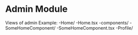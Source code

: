 # Admin Module
Views of admin
Example:
  -Home/
    -Home.tsx
    -components/
      -SomeHomeComponent/
        -SomeHomeComponent.tsx
  -Profile/